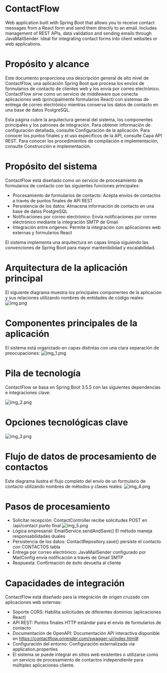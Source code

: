 # ContactFlow
Web application built with Spring Boot that allows you to receive contact messages from a React form and send them directly to an email. Includes management of REST APIs, data validation and sending emails through JavaMailSender. Ideal for integrating contact forms into client websites or web applications.

# Propósito y alcance
Este documento proporciona una descripción general de alto nivel de ContactFlow, una aplicación Spring Boot que procesa
los envíos de formularios de contacto de clientes web y los envía por correo electrónico. ContactFlow sirve como un servicio
de middleware que conecta aplicaciones web (principalmente formularios React) con sistemas de entrega de correo electrónico
mientras conserva los datos de contacto en una base de datos PostgreSQL.

Esta página cubre la arquitectura general del sistema, los componentes principales y 
los patrones de integración. Para obtener información de configuración detallada,
consulte Configuración de la aplicación. Para conocer los puntos finales y el uso específicos 
de la API, consulte Capa API REST. Para conocer los procedimientos de compilación e implementación,
consulte Construcción e implementación.

# Propósito del sistema

ContactFlow está diseñado como un servicio de procesamiento de formularios de contacto con las siguientes funciones principales:

- Procesamiento de formularios de contacto: Acepta envíos de contactos a través de puntos finales de API REST
- Persistencia de los datos: Almacena información de contacto en una base de datos PostgreSQL
- Notificaciones por correo electrónico: Envía notificaciones por correo electrónico mediante la integración SMTP de Gmail
- Integración entre orígenes: Permite la integración con aplicaciones web externas y formularios React

El sistema implementa una arquitectura en capas limpia siguiendo las convenciones de Spring Boot para mayor mantenibilidad y escalabilidad.

# Arquitectura de la aplicación principal
El siguiente diagrama muestra los principales componentes de la aplicación y sus relaciones utilizando nombres de entidades de código reales:
![img.png](imgs/img.png)

# Componentes principales de la aplicación

El sistema está organizado en capas distintas con una clara separación de preocupaciones:
![img_1.png](imgs/img_1.png)

# Pila de tecnología
ContactFlow se basa en Spring Boot 3.5.5 con las siguientes dependencias e integraciones clave:

![img_2.png](imgs/img_2.png)

# Opciones tecnológicas clave
![img_3.png](imgs/img_3.png)

# Flujo de datos de procesamiento de contactos
Este diagrama ilustra el flujo completo del envío de un formulario de contacto utilizando nombres de métodos y clases reales:
![img_4.png](imgs/img_4.png)

# Pasos de procesamiento

+ Solicitar recepción: ContactController recibe solicitudes POST en /api/contact punto final
![img_5.png](imgs/img_5.png)
+ Lógica empresarial: EmailService.sendAndSave() El método maneja responsabilidades duales
+ Persistencia de los datos: ContactRepository.save() persiste el contacto con CONTACTOS tabla
+ Entrega por correo electrónico: JavaMailSender configurado por MailConfig envía notificación a través de Gmail SMTP
+ Respuesta: Confirmación de éxito devuelta al cliente

# Capacidades de integración
 ContactFlow está diseñado para la integración de origen cruzado con aplicaciones web externas:

+ Soporte CORS: Habilita solicitudes de diferentes dominios (aplicaciones React)
+ API REST: Puntos finales HTTP estándar para el envío de formularios de contacto
+ Documentación de OpenAPI: Documentación API interactiva disponible en https://contactflow.onrender.com/swagger-ui/index.html#
+ Configuración del entorno: Configuración externalizada vía application.properties
+ El sistema se puede integrar en sitios web existentes o utilizarse como un servicio de procesamiento de contactos independiente para múltiples aplicaciones cliente.